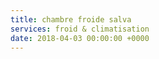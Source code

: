 ```yaml
---
title: chambre froide salva
services: froid & climatisation
date: 2018-04-03 00:00:00 +0000
---
```

